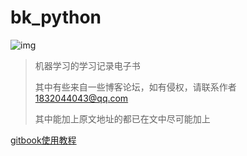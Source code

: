# bk_python

 ![img](https://upload-images.jianshu.io/upload_images/15675864-952291e89189c8a8.jpg) 

> 机器学习的学习记录电子书
>
> 其中有些来自一些博客论坛，如有侵权，请联系作者   1832044043@qq.com
>
> 其中能加上原文地址的都已在文中尽可能加上





[gitbook使用教程](http://gitbook.zhangjikai.com/ )

